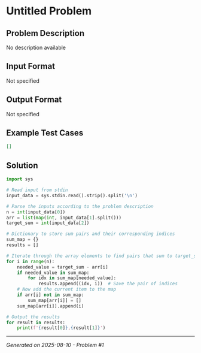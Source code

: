 # Untitled Problem

## Problem Description
No description available

## Input Format
Not specified

## Output Format
Not specified

## Example Test Cases
```json
[]
```

## Solution
```python
import sys

# Read input from stdin
input_data = sys.stdin.read().strip().split('\n')

# Parse the inputs according to the problem description
n = int(input_data[0])
arr = list(map(int, input_data[1].split()))
target_sum = int(input_data[2])

# Dictionary to store sum pairs and their corresponding indices
sum_map = {}
results = []

# Iterate through the array elements to find pairs that sum to target_sum
for i in range(n):
    needed_value = target_sum - arr[i]
    if needed_value in sum_map:
        for idx in sum_map[needed_value]:
            results.append((idx, i))  # Save the pair of indices
    # Now add the current item to the map
    if arr[i] not in sum_map:
        sum_map[arr[i]] = []
    sum_map[arr[i]].append(i)

# Output the results
for result in results:
    print(f'{result[0]},{result[1]}')
```

---
*Generated on 2025-08-10 - Problem #1*